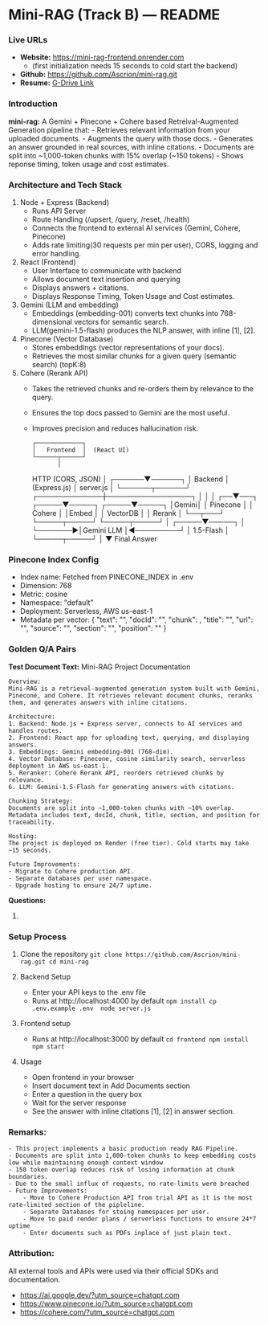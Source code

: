 # Mini-RAG (Track B) — README

### Live URLs
- **Website:** https://mini-rag-frontend.onrender.com  
    - (first initialization needs 15 seconds to cold start the backend)
- **Github:** https://github.com/Ascrion/mini-rag.git
- **Resume:** [G-Drive Link](https://drive.google.com/file/d/1z1Cym6jNNaoXG-yy4wx9A50EMKwxGym7/view?usp=sharing)

### Introduction
**mini-rag:** A Gemini + Pinecone + Cohere based Retreival-Augmented Generation pipeline that:
    - Retrieves relevant information from your uploaded documents.
    - Augments the query with those docs.
    - Generates an answer grounded in real sources, with inline citations.
    - Documents are split into ~1,000-token chunks with 15% overlap (~150 tokens)
    - Shows reponse timing, token usage and cost estimates.

### Architecture and Tech Stack
1. Node + Express (Backend)
    - Runs API Server
    - Route Handling (/upsert, /query, /reset, /health)
    - Connects the frontend to external AI services (Gemini, Cohere, Pinecone)
    - Adds rate limiting(30 requests per min per user), CORS, logging and error handling.
2. React (Frontend)
    - User Interface to communicate with backend
    - Allows document text insertion and querying
    - Displays answers + citations.
    - Displays Response Timing, Token Usage and Cost estimates.
3. Gemini (LLM and embedding)
    - Embeddings (embedding-001) converts text chunks into 768-dimensional vectors for semantic search.
    - LLM(gemini-1.5-flash) produces the NLP answer, with inline [1], [2].
4. Pinecone (Vector Database)
    - Stores embeddings (vector representations of your docs).
    - Retrieves the most similar chunks for a given query (semantic search) (topK:8)
5. Cohere (Rerank API)
    - Takes the retrieved chunks and re-orders them by relevance to the query.
    - Ensures the top docs passed to Gemini are the most useful.
    - Improves precision and reduces hallucination risk.

          ┌─────────────┐
          │   Frontend  │  (React UI)
          └──────┬──────┘
                 │
        HTTP (CORS, JSON)
                 │
          ┌──────▼──────┐
          │   Backend   │  (Express.js)
          │  server.js  │
          └──────┬──────┘
   ┌─────────────┼─────────────────┐
   │             │                 │
┌──▼──-┐    ┌─────▼─────┐    ┌─────▼─────┐
│Gemini│    │  Pinecone │    │  Cohere   │
│Embed │    │  VectorDB │    │  Rerank   │
└──┬───┘    └─────┬─────┘    └─────┬─────┘
   │        ┌─────▼─────┐          │
   └───────►│Gemini LLM │◄─────────┘
            │ 1.5-Flash │
            └─────┬─────┘
                  │
                  ▼
              Final Answer

### Pinecone Index Config
- Index name: Fetched from PINECONE_INDEX in .env
- Dimension: 768 
- Metric: cosine
- Namespace: "default"
- Deployment: Serverless, AWS us-east-1
- Metadata per vector:
{
  "text": "<chunk text>",
  "docId": "<original doc id>",
  "chunk": <number>,
  "title": "<optional>",
  "url": "<optional>",
  "source": "<optional>",
  "section": "<optional>",
  "position": "<optional>"
}

### Golden Q/A Pairs 
**Test Document Text:** 
    Mini-RAG Project Documentation

    Overview:  
    Mini-RAG is a retrieval-augmented generation system built with Gemini, Pinecone, and Cohere. It retrieves relevant document chunks, reranks them, and generates answers with inline citations.  

    Architecture:  
    1. Backend: Node.js + Express server, connects to AI services and handles routes.  
    2. Frontend: React app for uploading text, querying, and displaying answers.  
    3. Embeddings: Gemini embedding-001 (768-dim).  
    4. Vector Database: Pinecone, cosine similarity search, serverless deployment in AWS us-east-1.  
    5. Reranker: Cohere Rerank API, reorders retrieved chunks by relevance.  
    6. LLM: Gemini-1.5-Flash for generating answers with citations.  

    Chunking Strategy:  
    Documents are split into ~1,000-token chunks with ~10% overlap. Metadata includes text, docId, chunk, title, section, and position for traceability.  

    Hosting:  
    The project is deployed on Render (free tier). Cold starts may take ~15 seconds.  

    Future Improvements:  
    - Migrate to Cohere production API.  
    - Separate databases per user namespace.  
    - Upgrade hosting to ensure 24/7 uptime.  

**Questions:**

1. 

### Setup Process

1. Clone the repository
    `
    git clone https://github.com/Ascrion/mini-rag.git
    cd mini-rag
    `

2. Backend Setup 
    - Enter your API keys to the .env file
    - Runs at http://localhost:4000 by default
    `
    npm install
    cp .env.example .env 
    node server.js
    ` 
3. Frontend setup 
    - Runs at http://localhost:3000 by default
    `
    cd frontend
    npm install 
    npm start 
    `
4. Usage 
    - Open frontend in your browser
    - Insert document text in Add Documents section
    - Enter a question in the query box
    - Wait for the server response 
    - See the answer with inline citations [1], [2] in answer section.

### Remarks:
    - This project implements a basic production ready RAG Pipeline.
    - Documents are split into 1,000-token chunks to keep embedding costs low while maintaining enough context window
    - 150 token overlap reduces risk of losing information at chunk boundaries. 
    - Due to the small influx of requests, no rate-limits were breached
    - Future Improvements:
        - Move to Cohere Production API from trial API as it is the most rate-limited section of the pipleline.
        - Separate Databases for stoing namespaces per user.
        - Move to paid render plans / serverless functions to ensure 24*7 uptime
        - Enter documents such as PDFs inplace of just plain text.

### Attribution:
All external tools and APIs were used via their official SDKs and documentation.
- https://ai.google.dev/?utm_source=chatgpt.com
- https://www.pinecone.io/?utm_source=chatgpt.com
- https://cohere.com/?utm_source=chatgpt.com